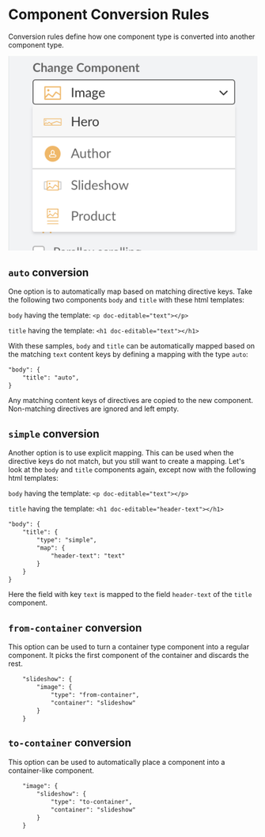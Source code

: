 # Component Conversion Rules

Conversion rules define how one component type is converted into another component type.

![Change Component](./images/change-component.png)

## `auto` conversion
One option is to automatically map based on matching directive keys. Take the following two components `body` and `title` with these html templates:

`body` having the template:
```<p doc-editable="text"></p>```

`title` having the template:
```<h1 doc-editable="text"></h1>```

With these samples, `body` and `title` can be automatically mapped based on the matching `text` content keys by defining a mapping with the type `auto`:
```
"body": {
    "title": "auto",
}
```

Any matching content keys of directives are copied to the new component. Non-matching directives are ignored and left empty.

## `simple` conversion
Another option is to use explicit mapping. This can be used when the directive keys do not match, but you still want to create a mapping. Let's look at the `body` and `title` components again, except now with the following html templates:

`body` having the template:
```<p doc-editable="text"></p>```

`title` having the template:
```<h1 doc-editable="header-text"></h1>```

```
"body": {
    "title": {
        "type": "simple",
        "map": {
            "header-text": "text"
        }
    }
}
```

Here the field with key `text` is mapped to the field `header-text` of the `title` component.

## `from-container` conversion
This option can be used to turn a container type component into a regular component. It picks the first component of the container and discards the rest.

```
    "slideshow": {
        "image": {
            "type": "from-container",
            "container": "slideshow"
        }
    }
```

## `to-container` conversion
This option can be used to automatically place a component into a container-like component.

```
    "image": {
        "slideshow": {
            "type": "to-container",
            "container": "slideshow"
        }
    }
```
